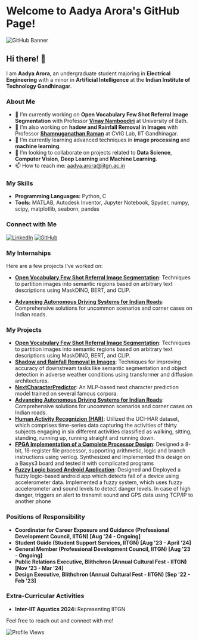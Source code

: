 # Welcome to Aadya Arora's GitHub Page!

![GitHub Banner](https://yourimageurl.com/banner.png)

## Hi there! 👋

I am **Aadya Arora**, an undergraduate student majoring in **Electrical Engineering** with a minor in **Artificial Intelligence** at the **Indian Institute of Technology Gandhinagar**.

### About Me

- 🔭 I’m currently working on **Open Vocabulary Few Shot Referral Image Segmentation** with Professor [**Vinay Namboodiri**](https://vinaypn.github.io/) at University of Bath.
- 🔭 I’m also working on **hadow and Rainfall Removal in Images** with Professor [**Shamnuganathan Raman**](https://www.shanmuga.people.iitgn.ac.in/) at CVIG Lab, IIT Gandhinagar.
- 🌱 I’m currently learning advanced techniques in **image processing** and **machine learning**.
- 👯 I’m looking to collaborate on projects related to **Data Science**, **Computer Vision**, **Deep Learning** and **Machine Learning**.
- 📫 How to reach me: [aadya.arora@iitgn.ac.in](mailto:aadya.arora@iitgn.ac.in)

### My Skills

- **Programming Languages:** Python, C
- **Tools:** MATLAB, Autodesk Inventor, Jupyter Notebook, Spyder, numpy, scipy, matplotlib, seaborn, pandas

### Connect with Me

[![LinkedIn](https://img.shields.io/badge/LinkedIn-0077B5?style=for-the-badge&logo=linkedin&logoColor=white)](https://www.linkedin.com/in/aadya-arora-069253259/)
[![GitHub](https://img.shields.io/badge/GitHub-100000?style=for-the-badge&logo=github&logoColor=white)](https://github.com/AADYA-ARORA)

### My Internships

Here are a few projects I’ve worked on:

- [**Open Vocabulary Few Shot Referral Image Segmentation**](https://github.com/AADYA-ARORA/projectname): Techniques to partition images into semantic regions based on arbitrary text descriptions using MaskDINO, BERT, and CLIP.

- [**Advancing Autonomous Driving Systems for Indian Roads**](https://github.com/AADYA-ARORA/projectname): Comprehensive solutions for uncommon scenarios and corner cases on Indian roads.

### My Projects

- [**Open Vocabulary Few Shot Referral Image Segmentation**](https://github.com/AADYA-ARORA/projectname): Techniques to partition images into semantic regions based on arbitrary text descriptions using MaskDINO, BERT, and CLIP.
- [**Shadow and Rainfall Removal in Images**](https://github.com/AADYA-ARORA/projectname): Techniques for improving accuracy of downstream tasks like semantic segmentation and object detection in adverse weather conditions using transformer and diffusion architectures.
- [**NextCharacterPredictor**](https://github.com/AADYA-ARORA/projectname): An MLP-based next character prediction model trained on several famous corpora.
- [**Advancing Autonomous Driving Systems for Indian Roads**](https://github.com/AADYA-ARORA/projectname): Comprehensive solutions for uncommon scenarios and corner cases on Indian roads.
- [**Human Activity Recognizion (HAR)**](https://github.com/ES335-2024/assignment-1-ml-tensionflow): Utilized the UCI-HAR dataset, which comprises time-series data capturing the activities of thirty subjects engaging in six different activities classified as walking, sitting, standing, running up, running straight and running down.
- [**FPGA Implementation of a Complete Processor Design**](https://drive.google.com/file/d/17sn1dGt2OUcFvrcrlaF2K8Nw1NFW_ZPb/view): Designed a 8-bit, 16-register file processor, supporting arithmetic, logic and branch instructions using verilog. Synthesized and Implemented this design on a Basys3 board and tested it with complicated programs
- [**Fuzzy Logic based Android Application**](https://drive.google.com/drive/folders/1b3QZBsjZjNEj7Gf0RcK6uNscTXxKR9Eo): Designed and Deployed a fuzzy logic-based android app which detects fall of a device using accelerometer data. Implemented a fuzzy system, which uses fuzzy accelerometer and sound levels to detect danger levels. In case of high danger, triggers an alert to transmit sound and GPS data using TCP/IP to another phone
  
### Positions of Responsibility

- **Coordinator for Career Exposure and Guidance (Professional Development Council, IITGN) [Aug '24 - Ongoing]**
- **Student Guide (Student Support Services, IITGN) [Aug '23 - April '24]**
- **General Member (Professional Development Council, IITGN) [Aug '23 - Ongoing]**
- **Public Relations Executive, Blithchron (Annual Cultural Fest - IITGN) [Nov '23 - Mar '24]**
- **Design Executive, Blithchron (Annual Cultural Fest - IITGN) [Sep '22 - Feb '23]**

### Extra-Curricular Activities

- **Inter-IIT Aquatics 2024:** Representing IITGN

Feel free to reach out and connect with me!

![Profile Views](https://komarev.com/ghpvc/?username=AADYA-ARORA&color=blue)


